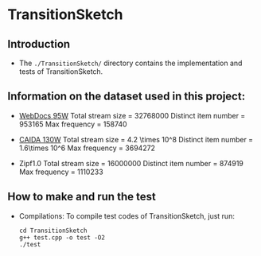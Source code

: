 # TransitionSketch

## Introduction
- The `./TransitionSketch/` directory contains the implementation and tests of TransitionSketch.

## Information on the dataset used in this project:
- [WebDocs 95W](http://fimi.uantwerpen.be/data/)
Total stream size = 32768000
Distinct item number = 953165
Max frequency = 158740

- [CAIDA 130W](https://www.caida.org/catalog/datasets/passive_dataset/)
Total stream size = 4.2 \times 10^8
Distinct item number = 1.6\times 10^6
Max frequency = 3694272

- Zipf1.0
Total stream size = 16000000
Distinct item number = 874919
Max frequency = 1110233

## How to make and run the test

- Compilations: To compile test codes of TransitionSketch, just run: 

  ```shell
  cd TransitionSketch
  g++ test.cpp -o test -O2
  ./test
  ```




